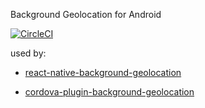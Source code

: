 Background Geolocation for Android

[![CircleCI](https://circleci.com/gh/mauron85/background-geolocation-android/tree/master.svg?style=shield)](https://circleci.com/gh/mauron85/background-geolocation-android/tree/master)

used by:

* [react-native-background-geolocation](https://github.com/mauron85/react-native-background-geolocation)

* [cordova-plugin-background-geolocation](https://github.com/mauron85/cordova-plugin-background-geolocation)
